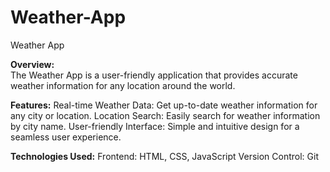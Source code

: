 # Weather-App
Weather App

**Overview:**  
The Weather App is a user-friendly application that provides accurate weather information for any location around the world.

**Features:**
Real-time Weather Data: Get up-to-date weather information for any city or location.
Location Search: Easily search for weather information by city name.
User-friendly Interface: Simple and intuitive design for a seamless user experience.

**Technologies Used:**
Frontend: HTML, CSS, JavaScript
Version Control: Git
